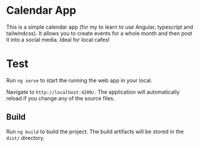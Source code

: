 # Calendar App

This is a simple calendar app (for my to learn to use Angular, typescript and tailwindcss). It allows you to create events for a whole month and then post it into a social media. Ideal for local cafes!

# Test

Run `ng serve` to start the running the web app in your local.

Navigate to `http://localhost:4200/`. The application will automatically reload if you change any of the source files.

## Build

Run `ng build` to build the project. The build artifacts will be stored in the `dist/` directory.
